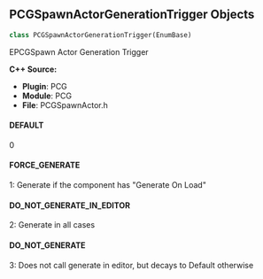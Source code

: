 ## PCGSpawnActorGenerationTrigger Objects

```python
class PCGSpawnActorGenerationTrigger(EnumBase)
```

EPCGSpawn Actor Generation Trigger

**C++ Source:**

- **Plugin**: PCG
- **Module**: PCG
- **File**: PCGSpawnActor.h

<a id="unreal.PCGSpawnActorGenerationTrigger.DEFAULT"></a>

#### DEFAULT

0

<a id="unreal.PCGSpawnActorGenerationTrigger.FORCE_GENERATE"></a>

#### FORCE_GENERATE

1: Generate if the component has "Generate On Load"

<a id="unreal.PCGSpawnActorGenerationTrigger.DO_NOT_GENERATE_IN_EDITOR"></a>

#### DO_NOT_GENERATE_IN_EDITOR

2: Generate in all cases

<a id="unreal.PCGSpawnActorGenerationTrigger.DO_NOT_GENERATE"></a>

#### DO_NOT_GENERATE

3: Does not call generate in editor, but decays to Default otherwise

<a id="unreal.PCGWorldRaycastMode"></a>